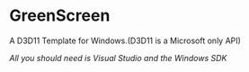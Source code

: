 # GreenScreen

A D3D11 Template for Windows.(D3D11 is a Microsoft only API)

*All you should need is Visual Studio and the Windows SDK*

